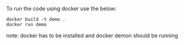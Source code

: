 To run the code using docker use the below:


```
docker build -t demo . 
docker run demo
```

note: docker has to be installed and docker demon should be running
